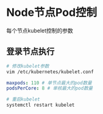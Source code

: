 # Node节点Pod控制

每个节点kubelet控制的参数

## 登录节点执行

```bash
# 修改kubelet参数
vim /etc/kubernetes/kubelet.conf
```

```yaml
maxpods: 110 # 单节点最大的pod数量
podsPerCore: 8 # 单核最大的pod数量
```

```bash
# 重启kubelet
systemctl restart kubelet
```